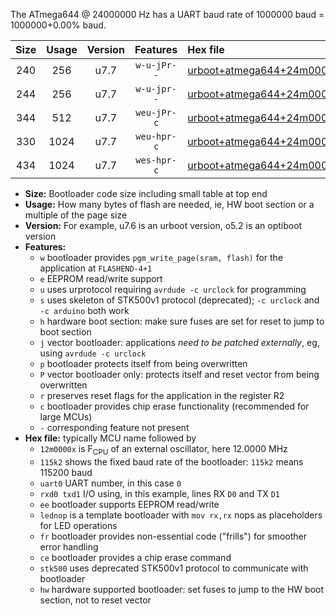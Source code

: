The ATmega644 @ 24000000 Hz has a UART baud rate of 1000000 baud = 1000000+0.00% baud.

|Size|Usage|Version|Features|Hex file|
|:-:|:-:|:-:|:-:|:--|
|240|256|u7.7|`w-u-jPr--`|[urboot+atmega644+24m0000x+1000k0_uart0_rxd0_txd1_lednop.hex](https://raw.githubusercontent.com/stefanrueger/urboot.hex/main/mcus/atmega644/external_oscillator/fcpu+24m0000_Hz/br+1000k0_bps/urboot+atmega644+24m0000x+1000k0_uart0_rxd0_txd1_lednop.hex)|
|244|256|u7.7|`w-u-jpr--`|[urboot+atmega644+24m0000x+1000k0_uart0_rxd0_txd1_lednop_fr.hex](https://raw.githubusercontent.com/stefanrueger/urboot.hex/main/mcus/atmega644/external_oscillator/fcpu+24m0000_Hz/br+1000k0_bps/urboot+atmega644+24m0000x+1000k0_uart0_rxd0_txd1_lednop_fr.hex)|
|344|512|u7.7|`weu-jPr-c`|[urboot+atmega644+24m0000x+1000k0_uart0_rxd0_txd1_ee_lednop_fr_ce.hex](https://raw.githubusercontent.com/stefanrueger/urboot.hex/main/mcus/atmega644/external_oscillator/fcpu+24m0000_Hz/br+1000k0_bps/urboot+atmega644+24m0000x+1000k0_uart0_rxd0_txd1_ee_lednop_fr_ce.hex)|
|330|1024|u7.7|`weu-hpr-c`|[urboot+atmega644+24m0000x+1000k0_uart0_rxd0_txd1_ee_lednop_fr_ce_hw.hex](https://raw.githubusercontent.com/stefanrueger/urboot.hex/main/mcus/atmega644/external_oscillator/fcpu+24m0000_Hz/br+1000k0_bps/urboot+atmega644+24m0000x+1000k0_uart0_rxd0_txd1_ee_lednop_fr_ce_hw.hex)|
|434|1024|u7.7|`wes-hpr-c`|[urboot+atmega644+24m0000x+1000k0_uart0_rxd0_txd1_ee_lednop_fr_ce_stk500_hw.hex](https://raw.githubusercontent.com/stefanrueger/urboot.hex/main/mcus/atmega644/external_oscillator/fcpu+24m0000_Hz/br+1000k0_bps/urboot+atmega644+24m0000x+1000k0_uart0_rxd0_txd1_ee_lednop_fr_ce_stk500_hw.hex)|

- **Size:** Bootloader code size including small table at top end
- **Usage:** How many bytes of flash are needed, ie, HW boot section or a multiple of the page size
- **Version:** For example, u7.6 is an urboot version, o5.2 is an optiboot version
- **Features:**
  + `w` bootloader provides `pgm_write_page(sram, flash)` for the application at `FLASHEND-4+1`
  + `e` EEPROM read/write support
  + `u` uses urprotocol requiring `avrdude -c urclock` for programming
  + `s` uses skeleton of STK500v1 protocol (deprecated); `-c urclock` and `-c arduino` both work
  + `h` hardware boot section: make sure fuses are set for reset to jump to boot section
  + `j` vector bootloader: applications *need to be patched externally*, eg, using `avrdude -c urclock`
  + `p` bootloader protects itself from being overwritten
  + `P` vector bootloader only: protects itself and reset vector from being overwritten
  + `r` preserves reset flags for the application in the register R2
  + `c` bootloader provides chip erase functionality (recommended for large MCUs)
  + `-` corresponding feature not present
- **Hex file:** typically MCU name followed by
  + `12m0000x` is F<sub>CPU</sub> of an external oscillator, here 12.0000 MHz
  + `115k2` shows the fixed baud rate of the bootloader: `115k2` means 115200 baud
  + `uart0` UART number, in this case `0`
  + `rxd0 txd1` I/O using, in this example, lines RX `D0` and TX `D1`
  + `ee` bootloader supports EEPROM read/write
  + `lednop` is a template bootloader with `mov rx,rx` nops as placeholders for LED operations
  + `fr` bootloader provides non-essential code ("frills") for smoother error handling
  + `ce` bootloader provides a chip erase command
  + `stk500` uses deprecated STK500v1 protocol to communicate with bootloader
  + `hw` hardware supported bootloader: set fuses to jump to the HW boot section, not to reset vector
